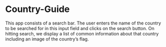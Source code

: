 # Country-Guide
This app consists of a search bar. The user enters the name of the country to be searched for in this input field and clicks on the search button. 
On hitting search, we display a list of common information about that country including an image of the country’s flag.
